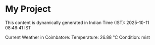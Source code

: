 # My Project

This content is dynamically generated in Indian Time (IST): 2025-10-11 08:46:41 IST


Current Weather in Coimbatore:
Temperature: 26.88 °C
Condition: mist
